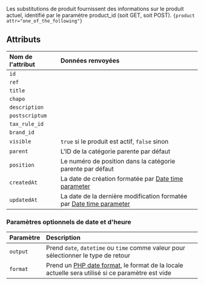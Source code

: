 Les substitutions de produit fournissent des informations sur le produit actuel, identifié par le paramètre product_id (soit GET, soit POST).
`{product attr="one_of_the_following"}`

## Attributs

| Nom de l'attribut | Données renvoyées                                                                                       |
|:------------------|:--------------------------------------------------------------------------------------------------------|
| `id`              |                                                                                                         |
| `ref`             |                                                                                                         |
| `title`           |                                                                                                         |
| `chapo`           |                                                                                                         |
| ` description `   |                                                                                                         |
| ` postscriptum `  |                                                                                                         |
| ` tax_rule_id `   |                                                                                                         |
| ` brand_id `      |                                                                                                         |
| ` visible `       | `true` si le produit est actif, `false` sinon                                                           |
| ` parent `        | L'ID de la catégorie parente par défaut                                                                 |
| ` position `      | Le numéro de position dans la catégorie parente par défaut                                              |
| ` createdAt `     | La date de création formatée par  [Date time parameter](#date-time-optional-parameters)                 |
| ` updatedAt `     | La date de la dernière modification formatée par  [Date time parameter](#date-time-optional-parameters) |

### Paramètres optionnels de date et d'heure
| Paramètre | Description                                                                                                                                           |
|:----------|:------------------------------------------------------------------------------------------------------------------------------------------------------|
| `output`  | Prend `date`, `datetime` ou `time` comme valeur pour sélectionner le type de retour                                                                   |
| `format`  | Prend un [PHP date format](https://www.php.net/manual/fr/datetime.format.php),  le format de la locale actuelle sera utilisé si ce paramètre est vide |